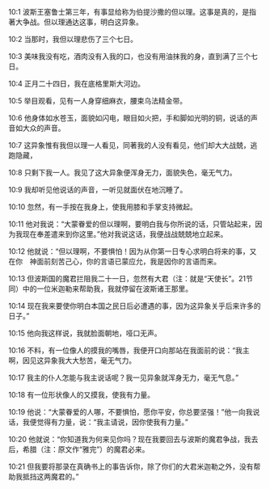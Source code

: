 <a id="1"></a>10:1  波斯王塞鲁士第三年，有事显给称为伯提沙撒的但以理。这事是真的，是指著大争战。但以理通达这事，明白这异象。  

<a id="2"></a>10:2  当那时，我但以理悲伤了三个七日。　  

<a id="3"></a>10:3  美味我没有吃，酒肉没有入我的口，也没有用油抹我的身，直到满了三个七日。  

<a id="4"></a>10:4  正月二十四日，我在底格里斯大河边。  

<a id="5"></a>10:5  举目观看，见有一人身穿细麻衣，腰束乌法精金带。  

<a id="6"></a>10:6  他身体如水苍玉，面貌如闪电，眼目如火把，手和脚如光明的铜，说话的声音如大众的声音。  

<a id="7"></a>10:7  这异象惟有我但以理一人看见，同著我的人没有看见，他们却大大战兢，逃跑隐藏，  

<a id="8"></a>10:8  只剩下我一人。我见了这大异象便浑身无力，面貌失色，毫无气力。  

<a id="9"></a>10:9  我却听见他说话的声音，一听见就面伏在地沉睡了。  

<a id="10"></a>10:10  忽然，有一手按在我身上，使我用膝和手掌支持微起。　  

<a id="11"></a>10:11  他对我说：“大蒙眷爱的但以理啊，要明白我与你所说的话，只管站起来，因为我现在奉差遣来到你这里。”他对我说这话，我便战战兢兢地立起来。  

<a id="12"></a>10:12  他就说：“但以理啊，不要惧怕！因为从你第一日专心求明白将来的事，又在你　神面前刻苦己心，你的言语已蒙应允，我是因你的言语而来。  

<a id="13"></a>10:13  但波斯国的魔君拦阻我二十一日，忽然有大君（注：就是“天使长”。21节同）中的一位米迦勒来帮助我，我就停留在波斯诸王那里。  

<a id="14"></a>10:14  现在我来要使你明白本国之民日后必遭遇的事，因为这异象关乎后来许多的日子。”  

<a id="15"></a>10:15  他向我这样说，我就脸面朝地，哑口无声。  

<a id="16"></a>10:16  不料，有一位像人的摸我的嘴唇，我便开口向那站在我面前的说：“我主啊，因见这异象我大大愁苦，毫无气力。  

<a id="17"></a>10:17  我主的仆人怎能与我主说话呢？我一见异象就浑身无力，毫无气息。”  

<a id="18"></a>10:18  有一位形状像人的又摸我，使我有力量。  

<a id="19"></a>10:19  他说：“大蒙眷爱的人哪，不要惧怕，愿你平安，你总要坚强！”他一向我说话，我便觉得有力量，说：“我主请说，因你使我有力量。”  

<a id="20"></a>10:20  他就说：“你知道我为何来见你吗？现在我要回去与波斯的魔君争战，我去后，希腊（注：原文作“雅完”）的魔君必来。  

<a id="21"></a>10:21  但我要将那录在真确书上的事告诉你，除了你们的大君米迦勒之外，没有帮助我抵挡这两魔君的。”  
